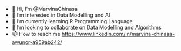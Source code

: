 - 👋 Hi, I’m @MarvinaChinasa
- 👀 I’m interested in Data Modelling and AI
- 🌱 I’m currently learning R Programming Language
- 💞️ I’m looking to collaborate on Data Modelling and Algorithms
- 📫 How to reach me https://www.linkedin.com/in/marvina-chinasa-awunor-a959ab242/

<!---
MarvinaChinasa/MarvinaChinasa is a ✨ special ✨ repository because its `README.md` (this file) appears on your GitHub profile.
You can click the Preview link to take a look at your changes.
--->
